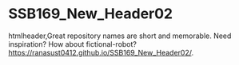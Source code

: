 # SSB169_New_Header02
htmlheader,Great repository names are short and memorable. Need inspiration? How about fictional-robot?
https://ranasust0412.github.io/SSB169_New_Header02/.

